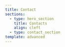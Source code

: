 ```yaml
---
title: Contact
sections:
  - type: hero_section
    title: Contacts
    align: cleft
  - type: contact_section
template: advanced
---
```

